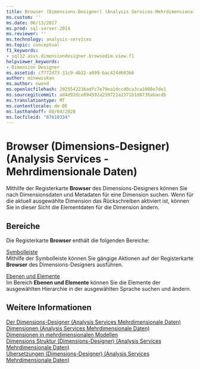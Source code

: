 ```yaml
---
title: Browser (Dimensions-Designer) (Analysis Services-Mehrdimensionale Daten) | Microsoft-Dokumentation
ms.custom: ''
ms.date: 06/13/2017
ms.prod: sql-server-2014
ms.reviewer: ''
ms.technology: analysis-services
ms.topic: conceptual
f1_keywords:
- sql12.asvs.dimensiondesigner.browsedim.view.f1
helpviewer_keywords:
- Dimension Designer
ms.assetid: c7772d73-31c9-4b22-a899-bac424d603bb
author: minewiskan
ms.author: owend
ms.openlocfilehash: 2925542236adfc7e79ea1dccd0ca3ca1008e7de1
ms.sourcegitcommit: ad4d92dce894592a259721a1571b1d8736abacdb
ms.translationtype: MT
ms.contentlocale: de-DE
ms.lasthandoff: 08/04/2020
ms.locfileid: "87610334"
---
```

# <a name="browser-dimension-designer-analysis-services---multidimensional-data"></a>Browser (Dimensions-Designer) (Analysis Services - Mehrdimensionale Daten)
  Mithilfe der Registerkarte **Browser** des Dimensions-Designers können Sie nach Dimensionsdaten und Metadaten für eine Dimension suchen. Wenn für die aktuell ausgewählte Dimension das Rückschreiben aktiviert ist, können Sie in dieser Sicht die Elementdaten für die Dimension ändern.  
  
## <a name="panes"></a>Bereiche  
 Die Registerkarte **Browser** enthält die folgenden Bereiche:  
  
 [Symbolleiste](toolbar-browser-tab-dimension-designer-analysis-services-multidimensional-data.md)  
 Mithilfe der Symbolleiste können Sie gängige Aktionen auf der Registerkarte **Browser** des Dimensions-Designers ausführen.  
  
 [Ebenen und Elemente](level-members-dimension-designer-analysis-services-multidimensional-data.md)  
 Im Bereich **Ebenen und Elemente** können Sie die Elemente der ausgewählten Hierarchie in der ausgewählten Sprache suchen und ändern.  
  
## <a name="see-also"></a>Weitere Informationen  
 [Der Dimensions-Designer &#40;Analysis Services Mehrdimensionale Daten&#41;](dimension-designer-analysis-services-multidimensional-data.md)   
 [Dimensionen &#40;Analysis Services Mehrdimensionale Daten&#41;](multidimensional-models-olap-logical-dimension-objects/dimensions-analysis-services-multidimensional-data.md)   
 [Dimensionen in mehrdimensionalen Modellen](multidimensional-models/dimensions-in-multidimensional-models.md)   
 [Dimensions Struktur &#40;Dimensions-Designer&#41; &#40;Analysis Services Mehrdimensionale Daten&#41;](dimension-structure-dimension-designer-analysis-services-multidimensional-data.md)   
 [Übersetzungen &#40;Dimensions-Designer&#41; &#40;Analysis Services Mehrdimensionale Daten&#41;](translations-dimension-designer-analysis-services-multidimensional-data.md)  
  
  
